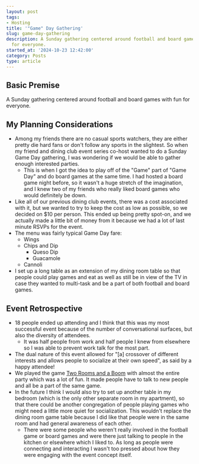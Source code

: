 ```yaml
---
layout: post
tags:
- Hosting
title: '"Game" Day Gathering'
slug: game-day-gathering
description: A Sunday gathering centered around football and board games with fun
  for everyone.
started_at: '2024-10-23 12:42:00'
category: Posts
type: article
---
```


## Basic Premise

A Sunday gathering centered around football and board games with fun for everyone.

## My Planning Considerations

* Among my friends there are no casual sports watchers, they are either pretty die hard fans or don't follow any sports in the slightest. So when my friend and dining club event series co-host wanted to do a Sunday Game Day gathering, I was wondering if we would be able to gather enough interested parties.
    * This is when I got the idea to play off of the "Game" part of "Game Day" and do board games at the same time. I had hosted a board game night before, so it wasn't a huge stretch of the imagination, and I knew two of my friends who really liked board games who would definitely be down.
* Like all of our previous dining club events, there was a cost associated with it, but we wanted to try to keep the cost as low as possible, so we decided on $10 per person. This ended up being pretty spot-on, and we actually made a little bit of money from it because we had a lot of last minute RSVPs for the event.
* The menu was fairly typical Game Day fare:
    * Wings
    * Chips and Dip
        * Queso Dip
        * Guacamole
    * Cannoli
* I set up a long table as an extension of my dining room table so that people could play games and eat as well as still be in view of the TV in case they wanted to multi-task and be a part of both football and board games.

## Event Retrospective

* 18 people ended up attending and I think that this was my most successful event because of the number of conversational surfaces, but also the diversity of attendees.
    * It was half people from work and half people I knew from elsewhere so I was able to prevent work talk for the most part.
* The dual nature of this event allowed for "[a] crossover of different interests and allows people to socialize at their own speed", as said by a happy attendee!
* We played the game [Two Rooms and a Boom](https://boardgamegeek.com/boardgame/134352/two-rooms-and-a-boom) with almost the entire party which was a lot of fun. It made people have to talk to new people and all be a part of the same game.
* In the future I think I would also try to set up another table in my bedroom (which is the only other separate room in my apartment), so that there could be another congregation of people playing games who might need a little more quiet for socialization. This wouldn't replace the dining room game table because I did like that people were in the same room and had general awareness of each other.
    * There were some people who weren't really involved in the football game or board games and were there just talking to people in the kitchen or elsewhere which I liked to. As long as people were connecting and interacting I wasn't too pressed about how they were engaging with the event concept itself.